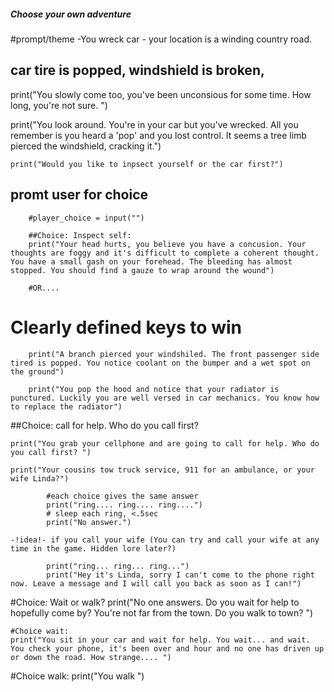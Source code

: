 ##### Choose your own adventure
#prompt/theme -You wreck car - your location is a winding country road. 
## car tire is popped, windshield is broken, 




print("You slowly come too, you've been unconsious for some time. How long, you're not sure.  ")


print("You look around. You're in your car but you've wrecked. All you remember is you heard a 'pop' and you lost control. It seems a tree limb pierced the windshield, cracking it.")

    print("Would you like to inpsect yourself or the car first?")

## promt user for choice 

        #player_choice = input("")

        ##Choice: Inspect self: 
        print("Your head hurts, you believe you have a concusion. Your thoughts are foggy and it's difficult to complete a coherent thought. You have a small gash on your forehead. The bleeding has almost stopped. You should find a gauze to wrap around the wound")
       
        #OR....
       
# Clearly defined keys to win
        print("A branch pierced your windshiled. The front passenger side tired is popped. You notice coolant on the bumper and a wet spot on the ground")

        print("You pop the hood and notice that your radiator is punctured. Luckily you are well versed in car mechanics. You know how to replace the radiator")

##Choice: call for help. Who do you call first? 

    print("You grab your cellphone and are going to call for help. Who do you call first? ")

    print("Your cousins tow truck service, 911 for an ambulance, or your wife Linda?")

            #each choice gives the same answer
            print("ring.... ring.... ring....")
            # sleep each ring, <.5sec
            print("No answer.")

    -!idea!- if you call your wife (You can try and call your wife at any time in the game. Hidden lore later?)

            print("ring... ring... ring...")
            print("Hey it's Linda, sorry I can't come to the phone right now. Leave a message and I will call you back as soon as I can!")

#Choice: Wait or walk? 
    print("No one answers. Do you wait for help to hopefully come by? You're not far from the town. Do you walk to town? ")

    #Choice wait: 
    print("You sit in your car and wait for help. You wait... and wait. You check your phone, it's been over and hour and no one has driven up or down the road. How strange.... ")

#Choice walk:
print("You walk ")